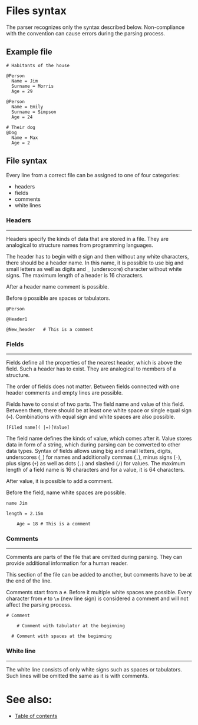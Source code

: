 # Files syntax

The parser recognizes only the syntax described below. Non-compliance with the convention can cause errors during the parsing process.

## Example file

```
# Habitants of the house

@Person
  Name = Jim
  Surname = Morris
  Age = 29

@Person
  Name = Emily
  Surname = Simpson
  Age = 24

# Their dog
@Dog
  Name = Max
  Age = 2
```

## File syntax

Every line from a correct file can be assigned to one of four categories:
- headers
- fields
- comments
- white lines

### Headers

---

Headers specify the kinds of data that are stored in a file. They are analogical to structure names from programming languages.

The header has to begin with `@` sign and then without any white characters, there should be a header name. In this name, it is possible to use big and small letters as well as digits and `_` (underscore) character without white signs. The maximum length of a header is 16 characters.

After a header name comment is possible.

Before `@` possible are spaces or tabulators.

```
@Person

@Header1

@New_header   # This is a comment
```

### Fields

---

Fields define all the properties of the nearest header, which is above the field. Such a header has to exist. They are analogical to members of a structure.

The order of fields does not matter. Between fields connected with one header comments and empty lines are possible.

Fields have to consist of two parts. The field name and value of this field. Between them, there should be at least one white space or single equal sign (`=`). Combinations with equal sign and white spaces are also possible.

```
[Filed name]( |=)[Value]
```

The field name defines the kinds of value, which comes after it. Value stores data in form of a string, which during parsing can be converted to other data types. Syntax of fields allows using big and small letters, digits, underscores (`_`) for names and additionally commas (`,`), minus signs (`-`), plus signs (`+`) as well as dots (`.`) and slashed (`/`) for values. The maximum length of a field name is 16 characters and for a value, it is 64 characters.

After value, it is possible to add a comment.

Before the field, name white spaces are possible.

```
name Jim

length = 2.15m

    Age = 18 # This is a comment
```

### Comments

---

Comments are parts of the file that are omitted during parsing. They can provide additional information for a human reader.

This section of the file can be added to another, but comments have to be at the end of the line.

Comments start from a `#`. Before it multiple white spaces are possible. Every character from `#` to `\n` (new line sign) is considered a comment and will not affect the parsing process.

```
# Comment

    # Comment with tabulator at the beginning

  # Comment with spaces at the beginning
```

### White line

---

The white line consists of only white signs such as spaces or tabulators. Such lines will be omitted the same as it is with comments.

# See also:
- [Table of contents](README.md)
